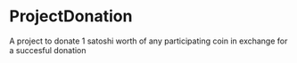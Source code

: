 ProjectDonation
===============

A project to donate 1 satoshi worth of any participating coin in exchange for a succesful donation
